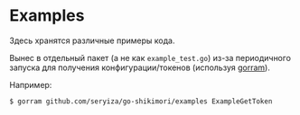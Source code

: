 # Examples
Здесь хранятся различные примеры кода.

Вынес в отдельный пакет (а не как `example_test.go`) из-за периодичного запуска для получения конфигурации/токенов (используя [gorram](https://github.com/natefinch/gorram)).

Например:
```
$ gorram github.com/seryiza/go-shikimori/examples ExampleGetToken
```